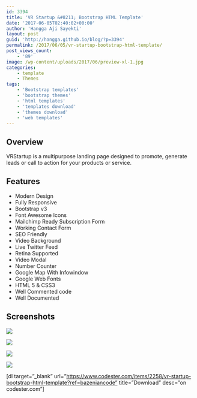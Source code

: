 ```yaml
---
id: 3394
title: 'VR Startup &#8211; Bootstrap HTML Template'
date: '2017-06-05T02:40:02+00:00'
author: 'Hangga Aji Sayekti'
layout: post
guid: 'http://hangga.github.io/blog/?p=3394'
permalink: /2017/06/05/vr-startup-bootstrap-html-template/
post_views_count:
    - '89'
image: /wp-content/uploads/2017/06/preview-xl-1.jpg
categories:
    - template
    - Themes
tags:
    - 'Bootstrap templates'
    - 'bootstrap themes'
    - 'html templates'
    - 'templates download'
    - 'themes download'
    - 'web templates'
---
```


## **Overview**

VRStartup is a multipurpose landing page designed to promote, generate leads or call to action for your products or service.

## **Features**

- Modern Design
- Fully Responsive
- Bootstrap v3
- Font Awesome Icons
- Mailchimp Ready Subscription Form
- Working Contact Form
- SEO Friendly
- Video Background
- Live Twitter Feed
- Retina Supported
- Video Modal
- Number Counter
- Google Map With Infowindow
- Google Web Fonts
- HTML 5 &amp; CSS3
- Well Commented code
- Well Documented

## **Screenshots**

![](https://www.codester.com/static/uploads/items/2258/preview/001.jpg)

![](https://www.codester.com/static/uploads/items/2258/preview/002.jpg)

![](https://www.codester.com/static/uploads/items/2258/preview/003.jpg)

![](https://www.codester.com/static/uploads/items/2258/preview/004.jpg)

\[dl target=”\_blank” url=”https://www.codester.com/items/2258/vr-startup-bootstrap-html-template?ref=bazeniancode” title=”Download” desc=”on codester.com”\]